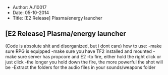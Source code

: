 - Author: AJ10017
- Date: 05-10-2014
- Title: [E2 Release] Plasma/energy launcher

## [E2 Release] Plasma/energy launcher

(Code is absolute shit and disorganized, but i dont care)
how to use:
-make sure RPG is equipped
-make sure you have TF2 installed and mounted
-make sure server has propcore and E2
-to fire, either hold the right click or just click
-the longer you hold down the fire, the more powerful the shot will be
-Extract the folders for the audio files in your sounds/weapons folder
